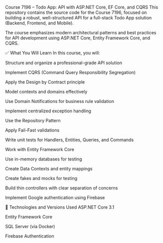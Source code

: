 Course 7196 – Todo App: API with ASP.NET Core, EF Core, and CQRS
This repository contains the source code for the Course 7196, focused on building a robust, well-structured API for a full-stack Todo App solution (Backend, Frontend, and Mobile).

The course emphasizes modern architectural patterns and best practices for API development using ASP.NET Core, Entity Framework Core, and CQRS.

✅ What You Will Learn
In this course, you will:

Structure and organize a professional-grade API solution

Implement CQRS (Command Query Responsibility Segregation)

Apply the Design by Contract principle

Model contexts and domains effectively

Use Domain Notifications for business rule validation

Implement centralized exception handling

Use the Repository Pattern

Apply Fail-Fast validations

Write unit tests for Handlers, Entities, Queries, and Commands

Work with Entity Framework Core

Use in-memory databases for testing

Create Data Contexts and entity mappings

Create fakes and mocks for testing

Build thin controllers with clear separation of concerns

Implement Google authentication using Firebase

🧰 Technologies and Versions Used
ASP.NET Core 3.1

Entity Framework Core

SQL Server (via Docker)

Firebase Authentication